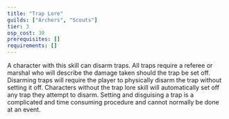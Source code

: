 ```yaml
---
title: "Trap Lore"
guilds: ["Archers", "Scouts"]
tier: 3
osp_cost: 30
prerequisites: []
requirements: []
---
```

A character with this skill can disarm traps. All traps require a referee or marshal who will describe the damage taken should the trap be set off. Disarming traps will require the player to physically disarm the trap without setting it off. Characters without the trap lore skill will automatically set off any trap they attempt to disarm. Setting and disguising a trap is a complicated and time consuming procedure and cannot normally be done at an event.